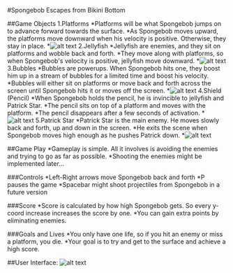 #Spongebob Escapes from Bikini Bottom

##Game Objects
  1.Platforms
  *Platforms will be what Spongebob jumps on to advance forward towards the surface.
  *As Spongebob moves upward, the platforms move downward when his velocity is positive. Otherwise, they stay in place.
  *![alt text](https://raw.github.com/usc-csci102-spring2013/game_rstack/master/PA5_Images/1-c-extended.png?login=ryancstack&token=9a85973499c4bf8095df4c40e359c8d7 "Spongebob")
  2.Jellyfish
  *Jellyfish are enemies, and they sit on platforms and wobble back and forth.
  *They move along with platforms, so when Spongebob's velocity is positive, jellyfish move downward.
  *![alt text](https://raw.github.com/usc-csci102-spring2013/game_rstack/master/PA5_Images/5-a-squid.png?login=ryancstack&token=09cd49fa5fdd884b495a6a22beab56e6 "Jellyfish")
  3.Bubbles
  *Bubbles are powerups. When Spongebob hits one, they boost him up in a stream of bubbles for a limited time and boost his velocity.
  *Bubbles will either sit on platforms or move back and forth across the screen until Spongebob hits it or moves off the screen.
  *![alt text](https://raw.github.com/usc-csci102-spring2013/game_rstack/master/PA5_Images/bubble2.png?login=ryancstack&token=fd37cd44da2e1579aaa4dc9dc1dc3075 "Bubble") 
  4.Shield (Pencil)
  *When Spongebob holds the pencil, he is invincible to jellyfish and Patrick Star.
  *The pencil sits on top of a platform and moves with the platform.
  *The pencil disappears after a few seconds of activation.
  *![alt text](https://raw.github.com/usc-csci102-spring2013/game_rstack/master/PA5_Images/pencil.png?login=ryancstack&token=56c1698273608cefadd60355b6900631 "Pencil")
  5.Patrick Star
  *Patrick Star is the main enemy. He moves slowly back and forth, up and down in the screen.
  *He exits the scene when Spongebob moves high enough as he pushes Patrick down.
  *![alt text](https://raw.github.com/usc-csci102-spring2013/game_rstack/master/PA5_Images/6-a-patrick.png?login=ryancstack&token=c5996542f25aee11253e2a6961fc3205 "Patrick")

##Game Play
  *Gameplay is simple. All it involves is avoiding the enemies and trying to go as far as possible.
  *Shooting the enemies might be implemented later...

###Controls
  *Left-Right arrows move Spongebob back and forth
  *P pauses the game
  *Spacebar might shoot projectiles from Spongebob in a future version

###Score
  *Score is calculated by how high Spongebob gets. So every y-coord increase increases the score by one.
  *You can gain extra points by eliminating enemies.

###Goals and Lives
  *You only have one life, so if you hit an enemy or miss a platform, you die.
  *Your goal is to try and get to the surface and achieve a high score.

##User Interface:
![alt text](http://i.imgur.com/Cat6bua.png "Layout")


